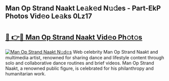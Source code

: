 ## Man Op Strand Naakt Le𝚊k𝚎d N𝚞𝚍es - Part-EkP Photos Vid𝚎o Le𝚊ks 0Lz17

# <h2><a href="http://fb79b7x.evod.top/?m=Man+Op+Strand+Naakt">🔗 👉🔴 Man Op Strand Naakt Vid𝚎o Ph𝚘t𝚘s</a></h2>

[![Man Op Strand Naakt N𝚞d𝚎s](https://i.imgur.com/8V9OHl7.gif)](http://fb79b7x.evod.top/?m=Man+Op+Strand+Naakt)
Web celebrity Man Op Strand Naakt and multimedia artist, renowned for sharing dance and lifestyle content through solo and collaborative dance routines and brief videos. Man Op Strand Naakt, a renowned public figure, is celebrated for his philanthropy and humanitarian work. 

